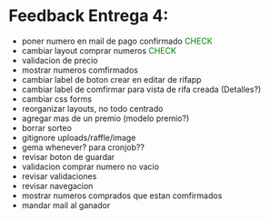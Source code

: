 # Feedback Entrega 4:

* poner numero en mail de pago confirmado <span style="color:green">CHECK</span>
* cambiar layout comprar numeros <span style="color:green">CHECK</span>
* validacion de precio
* mostrar numeros comfirmados
* cambiar label de boton crear en editar de rifapp
* cambiar label de comfirmar para vista de rifa creada (Detalles?)
* cambiar css forms
* reorganizar layouts, no todo centrado
* agregar mas de un premio (modelo premio?)
* borrar sorteo
* gitignore uploads/raffle/image
* gema whenever? para cronjob??
* revisar boton de guardar
* validacion comprar numero no vacio
* revisar validaciones
* revisar navegacion
* mostrar numeros comprados que estan comfirmados
* mandar mail al ganador
